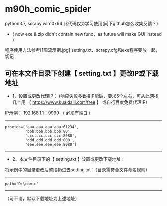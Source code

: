 # m90h_comic_spider
 python3.7, scrapy win10x64
此代码仅为学习使用(问下github怎么收集反馈？)

+ ( now exe & zip didn't contain new func，as future will make GUI instead )

程序使用方法参考[1图流示例.jpg]
setting.txt、scrapy.cfg和exe程序要放一起，切记

可在本文件目录下创建【 setting.txt 】更改IP或下载地址
-
+ 1、设置或更改代理IP：
(响应失败多数换IP能破，要求5个左右，可从此网找几个用 【 https://www.kuaidaili.com/free 】 或自行百度免费代理IP)

IP示例： 192.168.1.1：9999 （ 必须有端口 ）

------------------------------------------
    proxies=['aaa.aaa.aaa.aaa:61234',
             'bbb.bbb.bbb.bbb:80',
             'ccc.ccc.ccc.ccc:8080',
             'ddd.ddd.ddd.ddd:808',
             'eee.eee.eee.eee:8080']
------------------------------------------


+ 2、本文件目录下的【 setting.txt 】设置或更改下载地址：


将示例中的目录更改后整段扔进去setting.txt：（目录需符合文件命名规则）

------------------------------------------
    path='D:\comic'
------------------------------------------

（可不设，默认下载地址为上述地址）